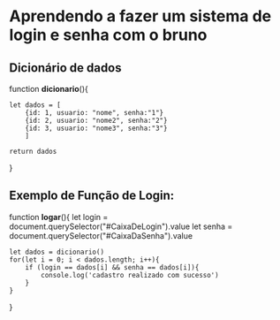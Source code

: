 # Aprendendo a fazer um sistema de login e senha com o bruno

## Dicionário de dados

function **dicionario**(){

    let dados = [
        {id: 1, usuario: "nome", senha:"1"}
        {id: 2, usuario: "nome2", senha:"2"}
        {id: 3, usuario: "nome3", senha:"3"}
        ]

    return dados
}

## Exemplo de Função de Login:

function **logar**(){
    let login = document.querySelector("#CaixaDeLogin").value
    let senha = document.querySelector("#CaixaDaSenha").value

    let dados = dicionario()
    for(let i = 0; i < dados.length; i++){
        if (login == dados[i] && senha == dados[i]){
            console.log('cadastro realizado com sucesso')
        }
    }
    
}